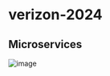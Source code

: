 # verizon-2024

## Microservices 

![image](https://github.com/ramanujds/verizon-2024/assets/42864715/c001a765-ae05-4765-853a-f13464907331)
